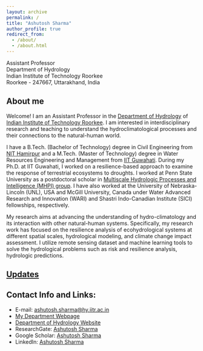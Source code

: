 ```yaml
---
layout: archive
permalink: /
title: "Ashutosh Sharma"
author_profile: true
redirect_from: 
  - /about/
  - /about.html
---
```


Assistant Professor <br/> 
Department of Hydrology <br/> 
Indian Institute of Technology Roorkee <br/> 
Roorkee - 247667, Uttarakhand, India <br/> 


## About me

Welcome! I am an Assistant Professor in the [Department of Hydrology](https://hy.iitr.ac.in/) of  [Indian Institute of Technology Roorkee](https://iitr.ac.in/). I am interested in interdisciplinary research and teaching to understand the hydroclimatological processes and their connections to the natural-human world. 

I have a B.Tech. (Bachelor of Technology) degree in Civil Engineering from [NIT Hamirpur](https://nith.ac.in/) and a M.Tech. (Master of Technology) degree in Water Resources Engineering and Management from [IIT Guwahati](https://iitg.ac.in/). During my Ph.D. at IIT Guwahati, I worked on a resilience-based approach to examine the response of terrestrial ecosystems to droughts. I worked at Penn State University as a postdoctoral scholar in [Multiscale Hydrologic Processes and Intelligence (MHPI) group](http://water.engr.psu.edu/shen/). I have also worked at the University of Nebraska-Lincoln (UNL), USA and McGill University, Canada under Water Advanced Research and Innovation (WARI) and Shastri Indo-Canadian Institute (SICI) fellowships, respectively. 

My research aims at advancing the understanding of hydro-climatology and its interaction with other natural-human systems. Specifically, my research work has focused on the resilience analysis of ecohydrological systems at different spatial scales, hydrological modeling, and climate change impact assessment. I utilize remote sensing dataset and machine learning tools to solve the hydrological problems such as risk and resilience analysis, hydrologic predictions. 

## [Updates](https://ashutosh-hydro.github.io/updates/)



## Contact Info and Links:
* E-mail: ashutosh.sharma@hy.iitr.ac.in
* [My Department Webpage](https://hy.iitr.ac.in/~HY/Ashutosh_Sharma)
* [Department of Hydrology Website](https://hy.iitr.ac.in/)
* ResearchGate: [Ashutosh Sharma](https://www.researchgate.net/profile/Ashutosh_Sharma44)
* Google Scholar: [Ashutosh Sharma](https://scholar.google.co.in/citations?user=15sE22kAAAAJ&hl=en)
* LinkedIn: [Ashutosh Sharma](https://www.linkedin.com/in/ashutoshhydro/)

